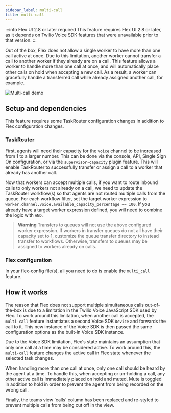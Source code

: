```yaml
---
sidebar_label: multi-call
title: multi-call
---
```


:::info Flex UI 2.8 or later required
This feature requires Flex UI 2.8 or later, as it depends on Twilio Voice SDK features that were unavailable prior to that version.
:::

Out of the box, Flex does not allow a single worker to have more than one call active at once. Due to this limitation, another worker cannot transfer a call to another worker if they already are on a call. This feature allows a worker to handle more than one call at once, and will automatically place other calls on hold when accepting a new call. As a result, a worker can gracefully handle a transferred call while already assigned another call, for example.

![Multi-call demo](/img/features/multi-call/multi-call.gif)

## Setup and dependencies

This feature requires some TaskRouter configuration changes in addition to Flex configuration changes.

### TaskRouter

First, agents will need their capacity for the `voice` channel to be increased from 1 to a larger number. This can be done via the console, API, Single Sign On configuration, or via the `supervisor-capacity` plugin feature. This will enable TaskRouter to successfully transfer or assign a call to a worker that already has another call.

Now that workers can accept multiple calls, if you want to route inbound calls to only workers not already on a call, we need to update the TaskRouter workflow(s) so that agents are not routed multiple calls from the queue. For each workflow filter, set the target worker expression to `worker.channel.voice.available_capacity_percentage == 100`. If you already have a target worker expression defined, you will need to combine the logic with `AND`.

> **Warning**
> Transfers to queues will not use the above configured worker expression. If workers in transfer queues do not all have their capacity set to 1, customize the queue transfer directory to instead transfer to workflows. Otherwise, transfers to queues may be assigned to workers already on calls.

### Flex configuration

In your flex-config file(s), all you need to do is enable the `multi_call` feature.

## How it works

The reason that Flex does not support multiple simultaneous calls out-of-the-box is due to a limitation in the Twilio Voice JavaScript SDK used by Flex. To work around this limitation, when another call is accepted, the `multi-call` feature instantiates a second Voice SDK `Device` and forwards the call to it. This new instance of the Voice SDK is then passed the same configuration options as the built-in Voice SDK instance.

Due to the Voice SDK limitation, Flex's state maintains an assumption that only one call at a time may be considered active. To work around this, the `multi-call` feature changes the active call in Flex state whenever the selected task changes.

When handling more than one call at once, only one call should be heard by the agent at a time. To handle this, when accepting or un-holding a call, any other active call is immediately placed on hold and muted. Mute is toggled in addition to hold in order to prevent the agent from being recorded on the wrong call.

Finally, the teams view 'calls' column has been replaced and re-styled to prevent multiple calls from being cut off in the view.
